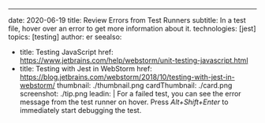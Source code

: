 ---
date: 2020-06-19
title: Review Errors from Test Runners
subtitle: In a test file, hover over an error to get more information about it.
technologies: [jest]
topics: [testing]
author: er
seealso:
- title: Testing JavaScript
  href: https://www.jetbrains.com/help/webstorm/unit-testing-javascript.html
- title: Testing with Jest in WebStorm
  href: https://blog.jetbrains.com/webstorm/2018/10/testing-with-jest-in-webstorm/
thumbnail: ./thumbnail.png
cardThumbnail: ./card.png
screenshot: ./tip.png
leadin: |
  For a failed test, you can see the error message from the test runner on hover. Press *Alt+Shift+Enter* to immediately start debugging the test.
